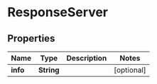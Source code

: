 
# ResponseServer

## Properties
Name | Type | Description | Notes
------------ | ------------- | ------------- | -------------
**info** | **String** |  |  [optional]



